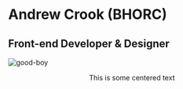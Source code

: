# Andrew Crook (BHORC)
## Front-end Developer & Designer

![good-boy](https://i.imgur.com/xtoLyW2.jpg  "Good boy on boat")

$$\text{This is some centered text}$$
